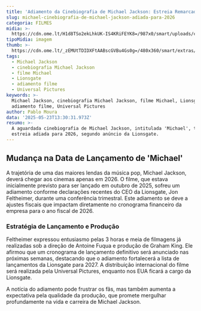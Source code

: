 ```yaml
---
title: 'Adiamento da Cinebiografia de Michael Jackson: Estreia Remarcada para 2026'
slug: michael-cinebiografia-de-michael-jackson-adiada-para-2026
categoria: FILMES
midia: >-
  https://cdn.ome.lt/H1d8TSo2ekLhkUK-IS4KRiFEYK8=/987x0/smart/uploads/conteudo/fotos/OMELETE_CAPA_-_2025-05-23T101602.215.png
tipoMidia: imagem
thumb: >-
  https://cdn.ome.lt/_zEMUtTDIDXFtAABscGVBu4Gs0g=/480x360/smart/extras/conteudos/omelete_THUMB_-_2025-05-23T101552.258.png
tags:
  - Michael Jackson
  - cinebiografia Michael Jackson
  - filme Michael
  - Lionsgate
  - adiamento filme
  - Universal Pictures
keywords: >-
  Michael Jackson, cinebiografia Michael Jackson, filme Michael, Lionsgate,
  adiamento filme, Universal Pictures
author: Pablo Moura
data: '2025-05-23T13:30:31.973Z'
resumo: >-
  A aguardada cinebiografia de Michael Jackson, intitulada 'Michael', teve sua
  estreia adiada para 2026, segundo anúncio da Lionsgate.
---
```


## Mudança na Data de Lançamento de 'Michael'

A trajetória de uma das maiores lendas da música pop, Michael Jackson, deverá chegar aos cinemas apenas em 2026. O filme, que estava inicialmente previsto para ser lançado em outubro de 2025, sofreu um adiamento conforme declarações recentes do CEO da Lionsgate, Jon Feltheimer, durante uma conferência trimestral. Este adiamento se deve a ajustes fiscais que impactam diretamente no cronograma financeiro da empresa para o ano fiscal de 2026.

### Estratégia de Lançamento e Produção

Feltheimer expressou entusiasmo pelas 3 horas e meia de filmagens já realizadas sob a direção de Antoine Fuqua e produção de Graham King. Ele afirmou que um cronograma de lançamento definitivo será anunciado nas próximas semanas, destacando que o adiamento fortalecerá a lista de lançamentos da Lionsgate para 2027. A distribuição internacional do filme será realizada pela Universal Pictures, enquanto nos EUA ficará a cargo da Lionsgate.

A notícia do adiamento pode frustrar os fãs, mas também aumenta a expectativa pela qualidade da produção, que promete mergulhar profundamente na vida e carreira de Michael Jackson.

